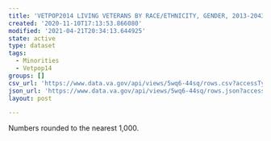 ```yaml
---
title: 'VETPOP2014 LIVING VETERANS BY RACE/ETHNICITY, GENDER, 2013-2043'
created: '2020-11-10T17:13:53.866080'
modified: '2021-04-21T20:34:13.644925'
state: active
type: dataset
tags:
  - Minorities
  - Vetpop14
groups: []
csv_url: 'https://www.data.va.gov/api/views/5wq6-44sq/rows.csv?accessType=DOWNLOAD'
json_url: 'https://www.data.va.gov/api/views/5wq6-44sq/rows.json?accessType=DOWNLOAD'
layout: post

---
```

Numbers rounded to the nearest 1,000.
